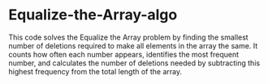 # Equalize-the-Array-algo
This code solves the Equalize the Array problem by finding the smallest number of deletions required to make all elements in the array the same. It counts how often each number appears, identifies the most frequent number, and calculates the number of deletions needed by subtracting this highest frequency from the total length of the array.
